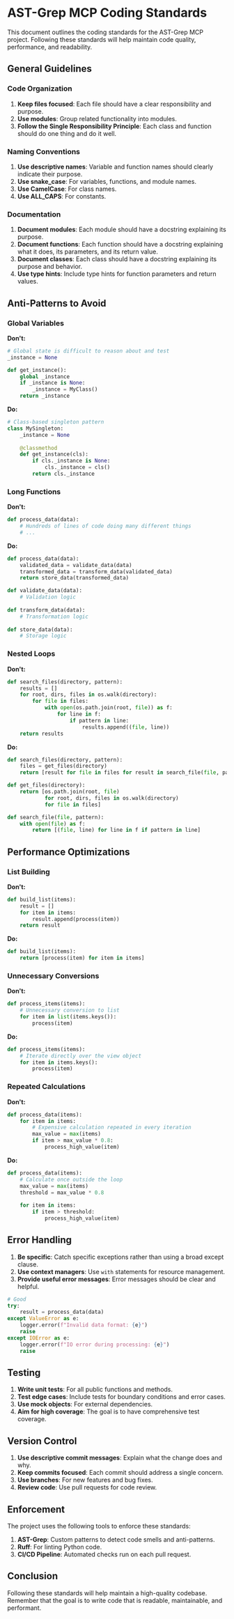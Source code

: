 # AST-Grep MCP Coding Standards

This document outlines the coding standards for the AST-Grep MCP project. Following these standards will help maintain code quality, performance, and readability.

## General Guidelines

### Code Organization

1. **Keep files focused**: Each file should have a clear responsibility and purpose.
2. **Use modules**: Group related functionality into modules.
3. **Follow the Single Responsibility Principle**: Each class and function should do one thing and do it well.

### Naming Conventions

1. **Use descriptive names**: Variable and function names should clearly indicate their purpose.
2. **Use snake_case**: For variables, functions, and module names.
3. **Use CamelCase**: For class names.
4. **Use ALL_CAPS**: For constants.

### Documentation

1. **Document modules**: Each module should have a docstring explaining its purpose.
2. **Document functions**: Each function should have a docstring explaining what it does, its parameters, and its return value.
3. **Document classes**: Each class should have a docstring explaining its purpose and behavior.
4. **Use type hints**: Include type hints for function parameters and return values.

## Anti-Patterns to Avoid

### Global Variables

**Don't:**
```python
# Global state is difficult to reason about and test
_instance = None

def get_instance():
    global _instance
    if _instance is None:
        _instance = MyClass()
    return _instance
```

**Do:**
```python
# Class-based singleton pattern
class MySingleton:
    _instance = None
    
    @classmethod
    def get_instance(cls):
        if cls._instance is None:
            cls._instance = cls()
        return cls._instance
```

### Long Functions

**Don't:**
```python
def process_data(data):
    # Hundreds of lines of code doing many different things
    # ...
```

**Do:**
```python
def process_data(data):
    validated_data = validate_data(data)
    transformed_data = transform_data(validated_data)
    return store_data(transformed_data)

def validate_data(data):
    # Validation logic
    
def transform_data(data):
    # Transformation logic
    
def store_data(data):
    # Storage logic
```

### Nested Loops

**Don't:**
```python
def search_files(directory, pattern):
    results = []
    for root, dirs, files in os.walk(directory):
        for file in files:
            with open(os.path.join(root, file)) as f:
                for line in f:
                    if pattern in line:
                        results.append((file, line))
    return results
```

**Do:**
```python
def search_files(directory, pattern):
    files = get_files(directory)
    return [result for file in files for result in search_file(file, pattern)]

def get_files(directory):
    return [os.path.join(root, file) 
            for root, dirs, files in os.walk(directory) 
            for file in files]

def search_file(file, pattern):
    with open(file) as f:
        return [(file, line) for line in f if pattern in line]
```

## Performance Optimizations

### List Building

**Don't:**
```python
def build_list(items):
    result = []
    for item in items:
        result.append(process(item))
    return result
```

**Do:**
```python
def build_list(items):
    return [process(item) for item in items]
```

### Unnecessary Conversions

**Don't:**
```python
def process_items(items):
    # Unnecessary conversion to list
    for item in list(items.keys()):
        process(item)
```

**Do:**
```python
def process_items(items):
    # Iterate directly over the view object
    for item in items.keys():
        process(item)
```

### Repeated Calculations

**Don't:**
```python
def process_data(items):
    for item in items:
        # Expensive calculation repeated in every iteration
        max_value = max(items)
        if item > max_value * 0.8:
            process_high_value(item)
```

**Do:**
```python
def process_data(items):
    # Calculate once outside the loop
    max_value = max(items)
    threshold = max_value * 0.8
    
    for item in items:
        if item > threshold:
            process_high_value(item)
```

## Error Handling

1. **Be specific**: Catch specific exceptions rather than using a broad except clause.
2. **Use context managers**: Use `with` statements for resource management.
3. **Provide useful error messages**: Error messages should be clear and helpful.

```python
# Good
try:
    result = process_data(data)
except ValueError as e:
    logger.error(f"Invalid data format: {e}")
    raise
except IOError as e:
    logger.error(f"IO error during processing: {e}")
    raise
```

## Testing

1. **Write unit tests**: For all public functions and methods.
2. **Test edge cases**: Include tests for boundary conditions and error cases.
3. **Use mock objects**: For external dependencies.
4. **Aim for high coverage**: The goal is to have comprehensive test coverage.

## Version Control

1. **Use descriptive commit messages**: Explain what the change does and why.
2. **Keep commits focused**: Each commit should address a single concern.
3. **Use branches**: For new features and bug fixes.
4. **Review code**: Use pull requests for code review.

## Enforcement

The project uses the following tools to enforce these standards:

1. **AST-Grep**: Custom patterns to detect code smells and anti-patterns.
2. **Ruff**: For linting Python code.
3. **CI/CD Pipeline**: Automated checks run on each pull request.

## Conclusion

Following these standards will help maintain a high-quality codebase. Remember that the goal is to write code that is readable, maintainable, and performant. 